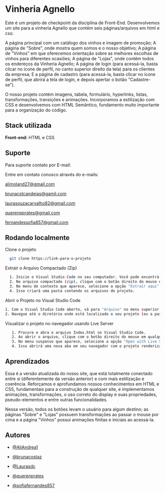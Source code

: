 
# Vinheria Agnello

Este é um projeto de checkpoint da disciplina de Front-End. Desenvolvemos um site para a vinheria Agnello que contém seis páginas/arquivos em html e css:

A página principal com um catálogo dos vinhos e imagem de promoção;
A página de "Sobre", onde mostra quem somos e o nosso objetivo;
A página de "Vinhos" em que oferecemos orientação sobre as melhores escolhas de vinhos para diferentes ocasiões;
A página de "Lojas", onde contém todos os endereços da Vinheria Agnello;
A página de login (para acessá-la, basta clicar no ícone de perfil, no canto superior direito da tela) para os clientes da empresa;
E a página de cadastro (para acessá-la, basta clicar no ícone de perfil, que abrirá a tela de login, e depois apertar o botão "Cadastre-se").

O nosso projeto contém imagens, tabela, formulário, hyperlinks, listas, transformações, transições e animações. Incorporamos a estilização com CSS e desenvolvemos com HTML Semântico, fundamento muito importante para a organização do código.

## Stack utilizada

**Front-end:** HTML e CSS


## Suporte

Para suporte contato por E-mail:

Entre em contato conosco através do e-mails: 

alimoland27@gmail.com

brunacstcandeias@gamil.com

laurasouzacarvalho82@gmail.com

querenpprates@gmail.com

fernandessofia857@gmail.com


## Rodando localmente

Clone o projeto

```bash
  git clone https://link-para-o-projeto
```

Extrair o Arquivo Compactado (Zip)

```bash
  1. Inicie o Visual Studio Code no seu computador. Você pode encontrá-lo no menu de aplicativos ou na barra de tarefas, dependendo do seu sistema operacional.
  2. No arquivo compactado (zip), clique com o botão direito do mouse no arquivo zip.
  3. No menu de contexto que aparece, selecione a opção "Extrair aqui" ou "Extrair tudo" (as opções exatas podem variar dependendo do sistema operacional).
  4. Isso criará uma pasta contendo os arquivos do projeto.

```
Abrir o Projeto no Visual Studio Code
```bash
1. Com o Visual Studio Code aberto, vá para "Arquivo" no menu superior esquerdo e selecione "Abrir Pasta...".
2. Navegue até o diretório onde está localizado o seu projeto (ou a pasta que você extraiu do arquivo zip) e clique em "Selecionar Pasta" para abrir.
```

Visualizar o projeto no navegador usando Live Server

```bash
   1. Procure e abra o arquivo Index.html no Visual Studio Code.
   2. Ao abrir o arquivo, clique com o botão direito do mouse em qualquer área do código.
   3. No menu suspenso que aparece, selecione a opção "Open with Live Server".
   4. Isso abrirá uma nova aba em seu navegador com o projeto renderizado.
```


## Aprendizados

Essa é a versão atualizada do nosso site, que está totalmente conectado entre si (diferentemente da versão anterior) e com mais estilização e coerência. Reforçamos e aprofundamos nossos conhecimentos em HTML e CSS, fundamentais para a construção de qualquer site, e implementamos animações, transformações, o uso correto do display e suas propriedades, pseudo-elementos e entre outras funcionalidades. 

Nessa versão, todos os botões levam o usuário para algum destino; as páginas "Sobre" e "Lojas" possuem transformações ao passar o mouse por cima e a página "Vinhos" possui animações finitas e iniciais ao acessá-la. 


## Autores

- [@AliAndrea1](https://github.com/AliAndrea1)

- [@brunacostaz](https://github.com/brunacostaz)

- [@Laurasdc](https://github.com/Laurasdc)

- [@querenprates](https://github.com/querenprates)

- [@sofiafernandes857](https://github.com/sofiafernandes857)

